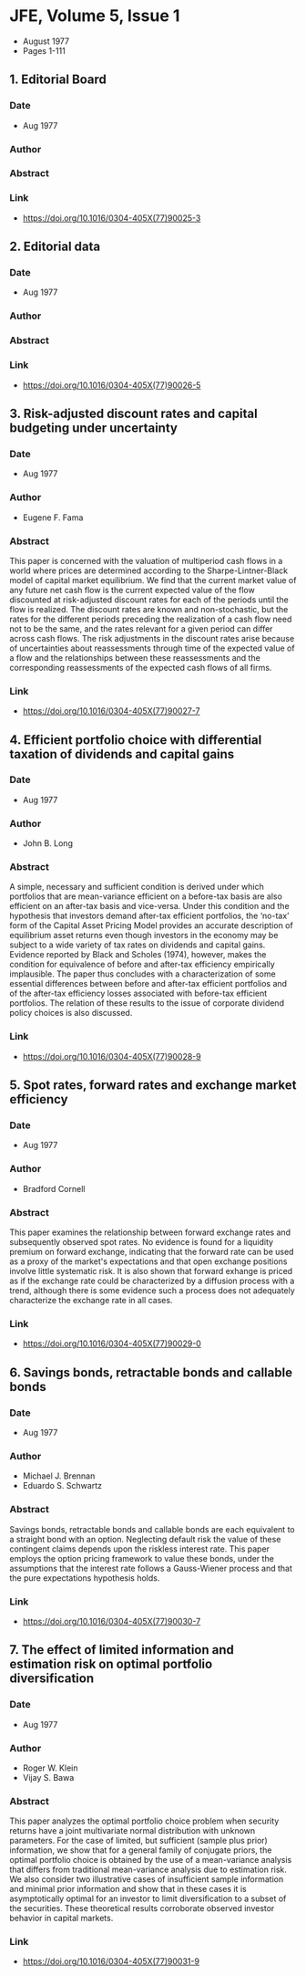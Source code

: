 # JFE, Volume 5, Issue 1
- August 1977
- Pages 1-111

## 1. Editorial Board
### Date
- Aug 1977
### Author
### Abstract

### Link
- https://doi.org/10.1016/0304-405X(77)90025-3

## 2. Editorial data
### Date
- Aug 1977
### Author
### Abstract

### Link
- https://doi.org/10.1016/0304-405X(77)90026-5

## 3. Risk-adjusted discount rates and capital budgeting under uncertainty
### Date
- Aug 1977
### Author
- Eugene F. Fama
### Abstract
This paper is concerned with the valuation of multiperiod cash flows in a world where prices are determined according to the Sharpe-Lintner-Black model of capital market equilibrium. We find that the current market value of any future net cash flow is the current expected value of the flow discounted at risk-adjusted discount rates for each of the periods until the flow is realized. The discount rates are known and non-stochastic, but the rates for the different periods preceding the realization of a cash flow need not to be the same, and the rates relevant for a given period can differ across cash flows. The risk adjustments in the discount rates arise because of uncertainties about reassessments through time of the expected value of a flow and the relationships between these reassessments and the corresponding reassessments of the expected cash flows of all firms.
### Link
- https://doi.org/10.1016/0304-405X(77)90027-7

## 4. Efficient portfolio choice with differential taxation of dividends and capital gains
### Date
- Aug 1977
### Author
- John B. Long
### Abstract
A simple, necessary and sufficient condition is derived under which portfolios that are mean-variance efficient on a before-tax basis are also efficient on an after-tax basis and vice-versa. Under this condition and the hypothesis that investors demand after-tax efficient portfolios, the ‘no-tax’ form of the Capital Asset Pricing Model provides an accurate description of equilibrium asset returns even though investors in the economy may be subject to a wide variety of tax rates on dividends and capital gains. Evidence reported by Black and Scholes (1974), however, makes the condition for equivalence of before and after-tax efficiency empirically implausible. The paper thus concludes with a characterization of some essential differences between before and after-tax efficient portfolios and of the after-tax efficiency losses associated with before-tax efficient portfolios. The relation of these results to the issue of corporate dividend policy choices is also discussed.
### Link
- https://doi.org/10.1016/0304-405X(77)90028-9

## 5. Spot rates, forward rates and exchange market efficiency
### Date
- Aug 1977
### Author
- Bradford Cornell
### Abstract
This paper examines the relationship between forward exchange rates and subsequently observed spot rates. No evidence is found for a liquidity premium on forward exchange, indicating that the forward rate can be used as a proxy of the market's expectations and that open exchange positions involve little systematic risk. It is also shown that forward exhange is priced as if the exchange rate could be characterized by a diffusion process with a trend, although there is some evidence such a process does not adequately characterize the exchange rate in all cases.
### Link
- https://doi.org/10.1016/0304-405X(77)90029-0

## 6. Savings bonds, retractable bonds and callable bonds
### Date
- Aug 1977
### Author
- Michael J. Brennan
- Eduardo S. Schwartz
### Abstract
Savings bonds, retractable bonds and callable bonds are each equivalent to a straight bond with an option. Neglecting default risk the value of these contingent claims depends upon the riskless interest rate. This paper employs the option pricing framework to value these bonds, under the assumptions that the interest rate follows a Gauss-Wiener process and that the pure expectations hypothesis holds.
### Link
- https://doi.org/10.1016/0304-405X(77)90030-7

## 7. The effect of limited information and estimation risk on optimal portfolio diversification
### Date
- Aug 1977
### Author
- Roger W. Klein
- Vijay S. Bawa
### Abstract
This paper analyzes the optimal portfolio choice problem when security returns have a joint multivariate normal distribution with unknown parameters. For the case of limited, but sufficient (sample plus prior) information, we show that for a general family of conjugate priors, the optimal portfolio choice is obtained by the use of a mean-variance analysis that differs from traditional mean-variance analysis due to estimation risk. We also consider two illustrative cases of insufficient sample information and minimal prior information and show that in these cases it is asymptotically optimal for an investor to limit diversification to a subset of the securities. These theoretical results corroborate observed investor behavior in capital markets.
### Link
- https://doi.org/10.1016/0304-405X(77)90031-9

